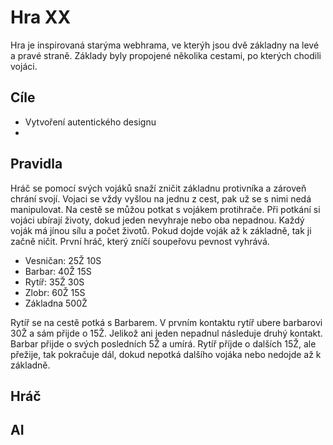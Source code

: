 # Hra XX
Hra je inspirovaná starýma webhrama, ve kterýh jsou dvě základny na levé a pravé straně. Základy byly propojené několika cestami, po kterých chodili vojáci.   
## Cíle
* Vytvoření autentického designu
* 
## Pravidla
Hráč se pomocí svých vojáků snaží zničit základnu protivníka a zároveň chrání svojí. Vojaci se vždy vyšlou na jednu z cest, pak už se s nimi nedá manipulovat. Na cestě se můžou potkat s vojákem protihrače. Při potkání si vojáci ubírají životy, dokud jeden nevyhraje nebo oba nepadnou. Každý voják má jínou sílu a počet životů. Pokud dojde voják až k základně, tak ji začně ničit. První hráč, který zníčí soupeřovu pevnost vyhrává. 

* Vesničan: 25Ž 10S
* Barbar: 40Ž 15S
* Rytíř: 35Ž 30S
* Zlobr: 60Ž 15S
* Základna 500Ž 

Rytíř se na cestě potká s Barbarem. V prvním kontaktu rytíř ubere barbarovi 30Ž a sám přijde o 15Ž. Jelikož ani jeden nepadnul následuje druhý kontakt. Barbar přijde o svých posledních 5Ž a umírá. Rytíř příjde o dalších 15Ž, ale přežije, tak pokračuje dál, dokud nepotká dalšího vojáka nebo nedojde až k základně.

## Hráč
## AI
